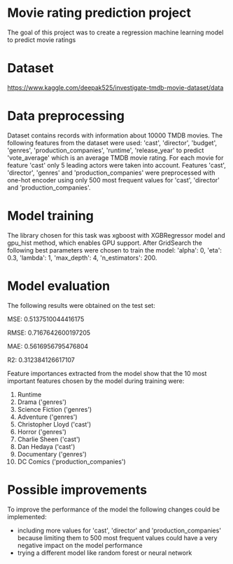 # Movie rating prediction project
The goal of this project was to create a regression machine learning model to predict movie ratings
# Dataset
https://www.kaggle.com/deepak525/investigate-tmdb-movie-dataset/data
# Data preprocessing
Dataset contains records with information about 10000 TMDB movies. The following features from the dataset were used: 'cast', 'director', 'budget', 'genres', 'production_companies', 'runtime', 'release_year' to predict 'vote_average' which is an average TMDB movie rating. For each movie for feature 'cast' only 5 leading actors were taken into account. Features 'cast', 'director', 'genres' and 'production_companies' were preprocessed with one-hot encoder using only 500 most frequent values for 'cast', 'director' and 'production_companies'.
# Model training
The library chosen for this task was xgboost with XGBRegressor model and gpu_hist method, which enables GPU support. After GridSearch the following best parameters were chosen to train the model: 'alpha': 0, 'eta': 0.3, 'lambda': 1, 'max_depth': 4, 'n_estimators': 200.
# Model evaluation
The following results were obtained on the test set: 

MSE: 0.5137510044416175

RMSE: 0.7167642600197205

MAE: 0.5616956795476804

R2: 0.312384126617107

Feature importances extracted from the model show that the 10 most important features chosen by the model during training were: 
1. Runtime
2. Drama ('genres')
3. Science Fiction ('genres')
4. Adventure ('genres')
5. Christopher Lloyd ('cast')
6. Horror ('genres')
7. Charlie Sheen ('cast')
8. Dan Hedaya ('cast')
9. Documentary ('genres')
10. DC Comics ('production_companies')
# Possible improvements
To improve the performance of the model the following changes could be implemented:
- including more values for 'cast', 'director' and 'production_companies' because limiting them to 500 most frequent values could have a very negative impact on the model performance
- trying a different model like random forest or neural network
